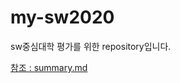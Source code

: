 # my-sw2020
sw중심대학 평가를 위한 repository입니다.

[참조 : summary.md](https://github.com/MinkiJo/my-sw2020/blob/main/summary.md)
